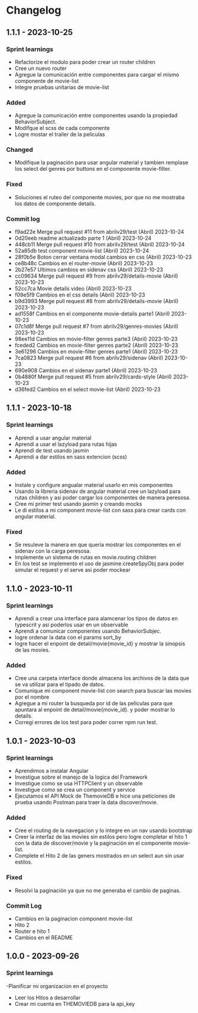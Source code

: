 # Changelog

## 1.1.1 - 2023-10-25

### Sprint learnings

- Refactorize el modulo para poder crear un router children
- Cree un nuevo router
- Agregue la comunicación entre componentes para cargar el mismo componente de movie-list 
- Integre pruebas unitarias de movie-list

### Added
- Agregue la comunicación  entre componentes usando la propiedad BehaviorSubject.
- Modifque el scss de cada componente
- Logre mostar el trailer de la peliculas

### Changed

- Modifique la paginación para usar angular material y tambien remplase los select del genres por buttons en el componente movie-filter.

### Fixed

- Soluciones el ruteo del componente movies, por que no me mostraba los datos de componente details.


### Commit log


* f9ad22e Merge pull request #11 from abrilv29/test (Abril) 2023-10-24
* 0d20eeb readme actualizado parte 1 (Abril) 2023-10-24
* 448cb11 Merge pull request #10 from abrilv29/test (Abril) 2023-10-24
* 52a85db test component movie-list (Abril) 2023-10-24
* 28f0b5e Boton cerrar ventana modal cambios en css (Abril) 2023-10-23
* ce8b48c Cambios en el router-movie (Abril) 2023-10-23
* 2b27e57 Ultimos cambios en sidenav css (Abril) 2023-10-23
* cc09634 Merge pull request #9 from abrilv29/details-movie (Abril) 2023-10-23
* 52cc7ca Movie details video (Abril) 2023-10-23
* f09e5f9 Cambios en el css details (Abril) 2023-10-23
* b9d3993 Merge pull request #8 from abrilv29/details-movie (Abril) 2023-10-23
* ad1558f Cambios en el componente movie-details parte1 (Abril) 2023-10-23
* 07c1d8f Merge pull request #7 from abrilv29/genres-movies (Abril) 2023-10-23
* 98ee11d Cambios en movie-filter genres parte3 (Abril) 2023-10-23
* fceded2 Cambios en movie-filter genres parte2 (Abril) 2023-10-23
* 3e61296 Cambios en movie-filter genres parte1 (Abril) 2023-10-23
* 7ca0823 Merge pull request #6 from abrilv29/sidenav (Abril) 2023-10-23
* 690e908 Cambios en el sidenav parte1 (Abril) 2023-10-23
* 0b4880f Merge pull request #5 from abrilv29/cards-style (Abril) 2023-10-23
* d36fed2 Cambios en el select movie-list (Abril) 2023-10-23


## 1.1.1 - 2023-10-18

### Sprint learnings

- Aprendi a usar angular material 
- Aprendi a usar el lazyload para rutas hijas
- Aprendi de test usando jasmin
- Aprendi a dar estilos en sass extencion (scss)

### Added

- Instale y configure angualar material usarlo en mis componentes
- Usando  la libreria sidenav de  angular material cree un lazyload para rutas children y asi poder cargar los componentes de manera peresosa.
- Cree mi primer test usando jasmin y creando mocks
- Le di estilos a mi component movie-list con sass para crear cards con angular material.

### Fixed

- Se resuleve la manera en que queria mostrar los componentes en el sidenav con la carga peresosa.
- Implemente un sistema de rutas en movie.routing children
- En los test se implemento el uso de jasmine.createSpyObj para poder simular el request y el serve asi poder mockear





## 1.1.0 - 2023-10-11

### Sprint learnings

- Aprendi a crear una interface para alamcenar los tipos de datos en typescrit y asi poderlos usar en un observable
- Aprendi a comunicar componentes usando  BehaviorSubjec.
- logre ordenar la data con el params sort_by 
- logre hacer el enpoint de detail/movie{movie_id} y mostrar la sinopsis de las movies.

### Added

- Cree una carpeta interface donde almacena los archivos de la data que se va utilizar para el tipado de datos.
- Comunique mi component movie-list con search para buscar las movies por el nombre
- Agregue a mi router la busqueda por id de las peliculas para que apuntara al enpoint de detail/movie{movie_id}. y poder mostrar lo details.
- Corregi errores de los test para poder correr npm run test.


## 1.0.1 - 2023-10-03

### Sprint learnings

- Aprendimos a instalar Angular 
- Investigue sobre el manejo de la logica del Framework
- Investigue como se usa HTTPClient y un observable
- Investigue como se crea un component y service
- Ejecutamos el API Mock de ThemovieDB e hice una peticiones de prueba usando Postman para traer la data discover/movie.

### Added
- Cree el routing de la navegacion y lo integre en un nav usando bootstrap
- Creer la interfaz de las movies sin estilos pero logre completar el hito 1 con la data de discover/movie y la paginación en el componente movie-list.
- Complete el Hito 2 de las geners mostrados en un select aun sin usar estilos.

### Fixed

- Resolvi la paginación ya que no me generaba el cambio de paginas.

### Commit Log

* Cambios en la paginacion component movie-list
* Hito 2 
* Router e hito 1
* Cambios en el README

## 1.0.0 - 2023-09-26

### Sprint learnings

-Planificar mi organizacion en el proyecto 
- Leer los Hitos a desarrollar 
- Crear mi cuenta en THEMOVIEDB para la api_key

